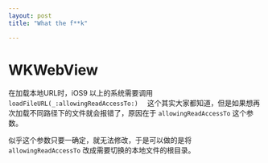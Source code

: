 ```yaml
---
layout: post
title: "What the f**k"

---
```



# WKWebView

在加载本地URL时，iOS9 以上的系统需要调用 `loadFileURL(_:allowingReadAccessTo:)  ` 这个其实大家都知道，但是如果想再次加载不同路径下的文件就会报错了，原因在于 `allowingReadAccessTo` 这个参数。

似乎这个参数只要一确定，就无法修改，于是可以做的是将 `allowingReadAccessTo` 改成需要切换的本地文件的根目录。